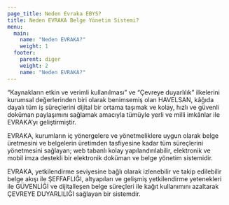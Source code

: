 ```yaml
---
page_title: Neden Evraka EBYS?
title: Neden EVRAKA Belge Yönetim Sistemi?
menu:
  main:
    name: "Neden EVRAKA?"
    weight: 1
  footer:
    parent: diger
    weight: 2
    name: "Neden EVRAKA?"
---
```


“Kaynakların etkin ve verimli kullanılması” ve “Çevreye duyarlılık” ilkelerini kurumsal değerlerinden biri olarak benimsemiş olan HAVELSAN, kâğıda dayalı tüm iş süreçlerini dijital bir ortama taşımak ve kolay, hızlı ve güvenli doküman paylaşımını sağlamak amacıyla tümüyle yerli ve milli imkânlar ile EVRAKA’yı geliştirmiştir.

EVRAKA, kurumların iç yönergelere ve yönetmeliklere uygun olarak belge üretmesini ve belgelerin üretimden tasfiyesine kadar tüm süreçlerini yönetmesini sağlayan; web tabanlı kolay yapılandırılabilir, elektronik ve mobil imza destekli bir 
elektronik doküman ve belge yönetim sistemidir.

EVRAKA, yetkilendirme seviyesine bağlı olarak izlenebilir ve takip edilebilir belge akışı ile ŞEFFAFLIĞI, 
altyapıları ve gelişmiş yetkilendirme yetenekleri ile GÜVENLİĞİ ve dijitalleşen belge süreçleri ile 
kağıt kullanımını azaltarak ÇEVREYE DUYARLILIĞI sağlayan bir sistemdir.